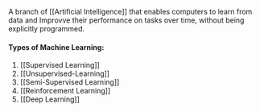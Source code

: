  A branch of [[Artificial Intelligence]] that enables computers to learn from data and Improvve their performance on tasks over time, without being explicitly programmed.

#### Types of Machine Learning:
1. [[Supervised Learning]]
2. [[Unsupervised-Learning]]
3. [[Semi-Supervised Learning]]
4. [[Reinforcement Learning]]
5. [[Deep Learning]]
